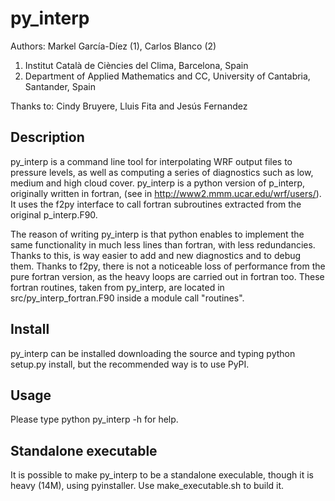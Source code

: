 # py_interp

Authors: Markel García-Díez (1), Carlos Blanco (2)

1. Institut Català de Ciències del Clima, Barcelona, Spain
2. Department of Applied Mathematics and CC, University of Cantabria, Santander, Spain

Thanks to:  Cindy Bruyere, Lluis Fita and Jesús Fernandez 

## Description

py_interp is a command line tool for interpolating WRF output files to pressure levels, as well as computing a series of diagnostics such as low, medium and high cloud cover. py_interp is a python version of p_interp, originally written in fortran, (see in http://www2.mmm.ucar.edu/wrf/users/). It uses the f2py interface to call fortran subroutines extracted from the original p_interp.F90. 

The reason of writing py_interp is that python enables to implement the same functionality in much less lines than fortran, with less redundancies. Thanks to this, is way easier to add and new diagnostics and to debug them. Thanks to f2py, there is not a noticeable loss of performance from the pure fortran version, as the heavy loops are carried out in fortran too. These fortran routines, taken from py_interp, are located in src/py_interp_fortran.F90 inside a module call "routines".

## Install

py_interp can be installed downloading the source and typing python setup.py install, but the recommended way is to use PyPI.

## Usage

Please type python py_interp -h for help.

## Standalone executable

It is possible to make py_interp to be a standalone execulable, though it is heavy (14M), using pyinstaller. Use make_executable.sh to build it.
